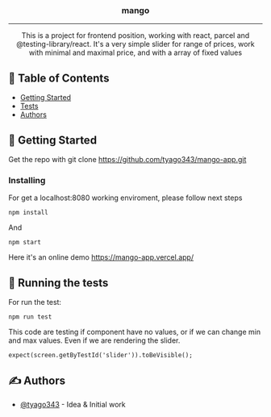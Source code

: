 <h3 align="center">mango</h3>


---

<p align="center"> This is a project for frontend position, working with react, parcel and @testing-library/react. It's a very simple slider for range of prices, work with minimal and maximal price, and with a array of fixed values
    <br> 
</p>

## 📝 Table of Contents

- [Getting Started](#getting_started)
- [Tests](#test)
- [Authors](#authors)

## 🏁 Getting Started <a name = "getting_started"></a>

Get the repo with git clone https://github.com/tyago343/mango-app.git


### Installing

For get a localhost:8080 working enviroment, please follow next steps
```
npm install
```

And 

```
npm start
```

Here it's an online demo https://mango-app.vercel.app/

## 🔧 Running the tests <a name = "tests"></a>

For run the test:

```
npm run test
```


This code are testing if component have no values, or if we can change min and max values. Even if we are rendering the slider.

```
expect(screen.getByTestId('slider')).toBeVisible();
```



## ✍️ Authors <a name = "authors"></a>

- [@tyago343](https://github.com/tyago343) - Idea & Initial work
